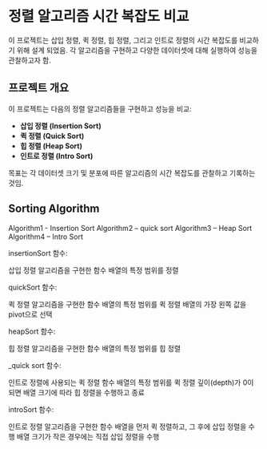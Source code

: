 # 정렬 알고리즘 시간 복잡도 비교

이 프로젝트는 삽입 정렬, 퀵 정렬, 힙 정렬, 그리고 인트로 정렬의 시간 복잡도를 비교하기 위해 설계 되었음.
각 알고리즘을 구현하고 다양한 데이터셋에 대해 실행하여 성능을 관찰하고자 함.

## 프로젝트 개요

이 프로젝트는 다음의 정렬 알고리즘들을 구현하고 성능을 비교:

- **삽입 정렬 (Insertion Sort)**
- **퀵 정렬 (Quick Sort)**
- **힙 정렬 (Heap Sort)**
- **인트로 정렬 (Intro Sort)**

목표는 각 데이터셋 크기 및 분포에 따른 알고리즘의 시간 복잡도를 관찰하고 기록하는 것임.

## Sorting Algorithm

Algorithm1 - Insertion Sort
Algorithm2 – quick sort
Algorithm3 – Heap Sort
Algorithm4 – Intro Sort

insertionSort 함수:

삽입 정렬 알고리즘을 구현한 함수
배열의 특정 범위를 정렬

quickSort 함수:

퀵 정렬 알고리즘을 구현한 함수
배열의 특정 범위를 퀵 정렬
배열의 가장 왼쪽 값을 pivot으로 선택

heapSort 함수:

힙 정렬 알고리즘을 구현한 함수
배열의 특정 범위를 힙 정렬

_quick sort 함수:

인트로 정렬에 사용되는 퀵 정렬 함수
배열의 특정 범위를 퀵 정렬
깊이(depth)가 0이 되면 배열 크기에 따라 힙 정렬을 수행하고 종료

introSort 함수:

인트로 정렬 알고리즘을 구현한 함수
배열을 먼저 퀵 정렬하고, 그 후에 삽입 정렬을 수행
배열 크기가 작은 경우에는 직접 삽입 정렬을 수행

